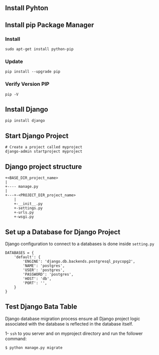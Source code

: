 ## Install Pyhton

## Install pip Package Manager

### Install

```
sudo apt-get install python-pip
```

### Update

```
pip install --upgrade pip
```

### Verify Version PIP

```
pip -V
```

## Install Django

```
pip install django
```

## Start Django Project

```
# Create a project called myproject
django-admin startproject myproject
```

## Django project structure

```
+<BASE_DIR_project_name>
|
+---- manage.py
|
+---+-<PROJECT_DIR_project_name>
    |
    +-__init__.py
    +-settings.py
    +-urls.py
    +-wsgi.py
```

## Set up a Database for Django Project

Django configuration to connect to a databases is done inside `setting.py` 

```
DATABASES = {
    'default': {
        'ENGINE': 'django.db.backends.postgresql_psycopg2',
        'NAME': 'postgres',
        'USER': 'postgres',
        'PASSWORD': 'postgres',
        'HOST': 'db',
        'PORT': '',
    }
}
```

## Test Django Bata Table

Django database migration process ensure all Django project logic associated with the database is reflected in the database itself.

1- `ssh` to you server and on myproject directory and run the follower command:

```
$ python manage.py migrate
```
